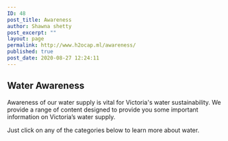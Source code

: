 ```yaml
---
ID: 48
post_title: Awareness
author: Shawna shetty
post_excerpt: ""
layout: page
permalink: http://www.h2ocap.ml/awareness/
published: true
post_date: 2020-08-27 12:24:11
---
```

<h2>Water Awareness</h2>		
		<section data-id="c9c83c4" data-element_type="section"><p>Awareness of our water supply is vital for Victoria's water sustainability. We provide a range of content designed to provide you some important information on Victoria’s water supply. </p><p>Just click on any of the categories below to learn more about water.</p></section>